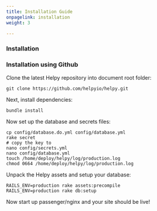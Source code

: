 ```yaml
---
title: Installation Guide
onpagelink: installation
weight: 3

---
```


### Installation

### Installation using Github

Clone the latest Helpy repository into document root folder:

    git clone https://github.com/helpyio/helpy.git

Next, install dependencies:

    bundle install

Now set up the database and secrets files:

    cp config/database.do.yml config/database.yml
    rake secret
    # copy the key to
    nano config/secrets.yml
    nano config/database.yml
    touch /home/deploy/helpy/log/production.log
    chmod 0664 /home/deploy/helpy/log/production.log
    
Unpack the Helpy assets and setup your database:

    RAILS_ENV=production rake assets:precompile
    RAILS_ENV=production rake db:setup
    

Now start up passenger/nginx and your site should be live!